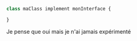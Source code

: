 ```php
class maClass implement monInterface {

}
```

Je pense que oui mais je n'ai jamais expérimenté
